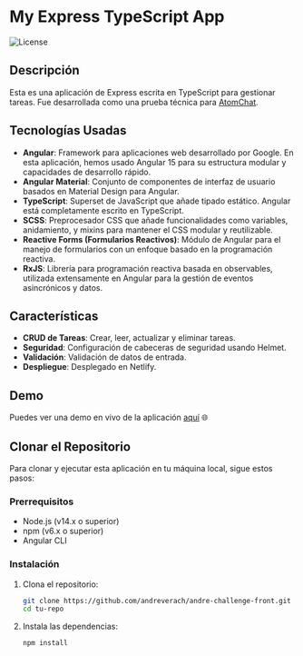 # My Express TypeScript App

![License](https://img.shields.io/badge/license-MIT-blue.svg)

## Descripción

Esta es una aplicación de Express escrita en TypeScript para gestionar tareas. Fue desarrollada como una prueba técnica para [AtomChat](https://atomchat.io/).

## Tecnologías Usadas


- **Angular**: Framework para aplicaciones web desarrollado por Google. En esta aplicación, hemos usado Angular 15 para su estructura modular y capacidades de desarrollo rápido.
- **Angular Material**: Conjunto de componentes de interfaz de usuario basados en Material Design para Angular.
- **TypeScript**: Superset de JavaScript que añade tipado estático. Angular está completamente escrito en TypeScript.
- **SCSS**: Preprocesador CSS que añade funcionalidades como variables, anidamiento, y mixins para mantener el CSS modular y reutilizable.
- **Reactive Forms (Formularios Reactivos)**: Módulo de Angular para el manejo de formularios con un enfoque basado en la programación reactiva.
- **RxJS**: Librería para programación reactiva basada en observables, utilizada extensamente en Angular para la gestión de eventos asincrónicos y datos.

## Características

- **CRUD de Tareas**: Crear, leer, actualizar y eliminar tareas.
- **Seguridad**: Configuración de cabeceras de seguridad usando Helmet.
- **Validación**: Validación de datos de entrada.
- **Despliegue**: Desplegado en Netlify.

## Demo

Puedes ver una demo en vivo de la aplicación [aquí](andre-challenge-front.netlify.app) 🌐

## Clonar el Repositorio

Para clonar y ejecutar esta aplicación en tu máquina local, sigue estos pasos:

### Prerrequisitos

- Node.js (v14.x o superior)
- npm (v6.x o superior)
- Angular CLI 

### Instalación

1. Clona el repositorio:

   ```sh
   git clone https://github.com/andreverach/andre-challenge-front.git
   cd tu-repo

1. Instala las dependencias:

   ```sh
   npm install

